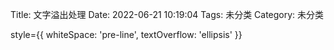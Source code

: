 Title: 文字溢出处理
Date: 2022-06-21 10:19:04
Tags: 未分类
Category: 未分类

<!-- wp:paragraph -->
<p>style={{ whiteSpace: 'pre-line', textOverflow: 'ellipsis' }}</p>
<!-- /wp:paragraph -->
